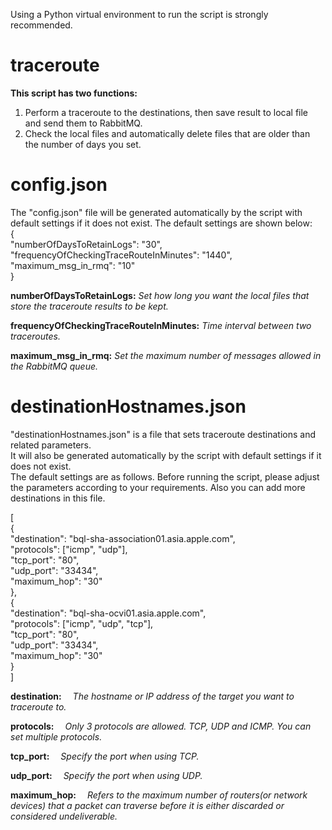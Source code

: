 Using a Python virtual environment to run the script is strongly recommended.

# traceroute
**This script has two functions:**
1. Perform a traceroute to the destinations, then save result to local file and send them to RabbitMQ.
2. Check the local files and automatically delete files that are older than the number of days you set.


# config.json
The "config.json" file will be generated automatically by the script with default settings if it does not exist. The default settings are shown below:  
{  
  "numberOfDaysToRetainLogs": "30",  
  "frequencyOfCheckingTraceRouteInMinutes": "1440",  
  "maximum_msg_in_rmq": "10"  
}  

**numberOfDaysToRetainLogs:**
    _Set how long you want the local files that store the traceroute results to be kept._

**frequencyOfCheckingTraceRouteInMinutes:**
    _Time interval between two traceroutes._

**maximum_msg_in_rmq:**
    _Set the maximum number of messages allowed in the RabbitMQ queue._


# destinationHostnames.json
"destinationHostnames.json" is a file that sets traceroute destinations and related parameters.  
It will also be generated automatically by the script with default settings if it does not exist.  
The default settings are as follows. Before running the script, please adjust the parameters according to your requirements. Also you can add more destinations in this file.  

[  
    {  
      "destination": "bql-sha-association01.asia.apple.com",  
      "protocols": ["icmp", "udp"],  
      "tcp_port": "80",  
      "udp_port": "33434",  
      "maximum_hop": "30"  
      },  
    {  
      "destination": "bql-sha-ocvi01.asia.apple.com",  
      "protocols": ["icmp", "udp", "tcp"],  
      "tcp_port": "80",  
      "udp_port": "33434",  
      "maximum_hop": "30"  
      }  
]


**destination:**
&emsp;_The hostname or IP address of the target you want to traceroute to._

**protocols:**
&emsp;_Only 3 protocols are allowed. TCP, UDP and ICMP. You can set multiple protocols._

**tcp_port:**
&emsp;_Specify the port when using TCP._

**udp_port:**
&emsp;_Specify the port when using UDP._

**maximum_hop:**
&emsp;_Refers to the maximum number of routers(or network devices) that a packet can traverse before it is either discarded or considered undeliverable._
